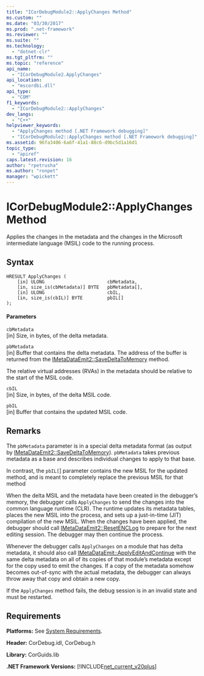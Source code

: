 ```yaml
---
title: "ICorDebugModule2::ApplyChanges Method"
ms.custom: ""
ms.date: "03/30/2017"
ms.prod: ".net-framework"
ms.reviewer: ""
ms.suite: ""
ms.technology: 
  - "dotnet-clr"
ms.tgt_pltfrm: ""
ms.topic: "reference"
api_name: 
  - "ICorDebugModule2.ApplyChanges"
api_location: 
  - "mscordbi.dll"
api_type: 
  - "COM"
f1_keywords: 
  - "ICorDebugModule2::ApplyChanges"
dev_langs: 
  - "C++"
helpviewer_keywords: 
  - "ApplyChanges method [.NET Framework debugging]"
  - "ICorDebugModule2::ApplyChanges method [.NET Framework debugging]"
ms.assetid: 96fa3406-6a6f-41a1-88c6-d9bc5d1a16d1
topic_type: 
  - "apiref"
caps.latest.revision: 16
author: "rpetrusha"
ms.author: "ronpet"
manager: "wpickett"
---
```

# ICorDebugModule2::ApplyChanges Method
Applies the changes in the metadata and the changes in the Microsoft intermediate language (MSIL) code to the running process.  
  
## Syntax  
  
```  
HRESULT ApplyChanges (  
    [in] ULONG                       cbMetadata,  
    [in, size_is(cbMetadata)] BYTE   pbMetadata[],  
    [in] ULONG                       cbIL,  
    [in, size_is(cbIL)] BYTE         pbIL[]  
);  
```  
  
#### Parameters  
 `cbMetadata`  
 [in] Size, in bytes, of the delta metadata.  
  
 `pbMetadata`  
 [in] Buffer that contains the delta metadata. The address of the buffer is returned from the [IMetaDataEmit2::SaveDeltaToMemory](../../../../docs/framework/unmanaged-api/metadata/imetadataemit2-savedeltatomemory-method.md) method.  
  
 The relative virtual addresses (RVAs) in the metadata should be relative to the start of the MSIL code.  
  
 `cbIL`  
 [in] Size, in bytes, of the delta MSIL code.  
  
 `pbIL`  
 [in] Buffer that contains the updated MSIL code.  
  
## Remarks  
 The `pbMetadata` parameter is in a special delta metadata format (as output by [IMetaDataEmit2::SaveDeltaToMemory](../../../../docs/framework/unmanaged-api/metadata/imetadataemit2-savedeltatomemory-method.md)). `pbMetadata` takes previous metadata as a base and describes individual changes to apply to that base.  
  
 In contrast, the `pbIL[`] parameter contains the new MSIL for the updated method, and is meant to completely replace the previous MSIL for that method  
  
 When the delta MSIL and the metadata have been created in the debugger’s memory, the debugger calls `ApplyChanges` to send the changes into the common language runtime (CLR). The runtime updates its metadata tables, places the new MSIL into the process, and sets up a just-in-time (JIT) compilation of the new MSIL. When the changes have been applied, the debugger should call [IMetaDataEmit2::ResetENCLog](../../../../docs/framework/unmanaged-api/metadata/imetadataemit2-resetenclog-method.md) to prepare for the next editing session. The debugger may then continue the process.  
  
 Whenever the debugger calls `ApplyChanges` on a module that has delta metadata, it should also call [IMetaDataEmit::ApplyEditAndContinue](../../../../docs/framework/unmanaged-api/metadata/imetadataemit-applyeditandcontinue-method.md) with the same delta metadata on all of its copies of that module’s metadata except for the copy used to emit the changes. If a copy of the metadata somehow becomes out-of-sync with the actual metadata, the debugger can always throw away that copy and obtain a new copy.  
  
 If the `ApplyChanges` method fails, the debug session is in an invalid state and must be restarted.  
  
## Requirements  
 **Platforms:** See [System Requirements](../../../../docs/framework/get-started/system-requirements.md).  
  
 **Header:** CorDebug.idl, CorDebug.h  
  
 **Library:** CorGuids.lib  
  
 **.NET Framework Versions:** [!INCLUDE[net_current_v20plus](../../../../includes/net-current-v20plus-md.md)]
